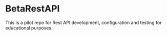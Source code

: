 # BetaRestAPI

This is a pilot repo for Rest API development, configuration and testing for educational purposes.
